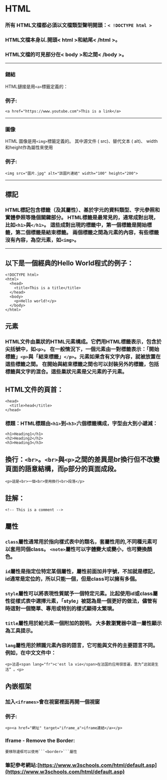 # HTML
### 所有 HTML文檔都必須以文檔類型聲明開頭：```< !DOCTYPE html >```
### HTML文檔本身以.開頭< html >和結尾< /html >。
### HTML文檔的可見部分在< body >和之間< /body >。
 ---
### 鏈結
HTML鏈接是用```<a>```標籤定義的：
### 例子:
```
<a href="https://www.youtube.com">This is a link</a>
```
---
### 圖像
HTML 圖像是用```<img>```標籤定義的。
其中源文件 ( src)、替代文本 ( alt)、 width和height作為屬性來使用
### 例子:
```
<img src="圖片.jpg" alt="該圖片連結" width="100" height="200">
```
---
## 標記
### HTML標記包含標籤（及其屬性）、基於字元的資料類型、字元參照和實體參照等幾個關鍵部分。 HTML標籤是最常見的，通常成對出現，比如```<h1>```與```</h1>```。 這些成對出現的標籤中，第一個標籤是開始標籤，第二個標籤是結束標籤。 兩個標籤之間為元素的內容，有些標籤沒有內容，為空元素，如```<img>```。
---
## 以下是一個經典的Hello World程式的例子：
```
<!DOCTYPE html>
<html>
  <head>
    <title>This is a title</title>
  </head>
  <body>
    <p>Hello world!</p>
  </body>
</html>
```
## 元素
### HTML文件由巢狀的HTML元素構成。它們用HTML標籤表示，包含於尖括號中，如```<p>```。 在一般情況下，一個元素由一對標籤表示：「開始標籤」```<p>```與「結束標籤」```</p>```。元素如果含有文字內容，就被放置在這些標籤之間。 在開始與結束標籤之間也可以封裝另外的標籤，包括標籤與文字的混合。這些巢狀元素是父元素的子元素。

## HTML文件的頁首：
```
<head>
  <title>head</title>
</head>
```
### 標題：HTML標題由```<h1>```到```<h3>```六個標籤構成，字型由大到小遞減：
```
<h1>Heading1</h1>
<h2>Heading2</h2>
<h3>Heading3</h3>
```
## 換行：```<br>```。```<br>```與```<p>```之間的差異是br換行但不改變頁面的語意結構，而p部分的頁面成段。
```
<p>這是<br>一個<br>使用換行<br>段落</p>
```

## 註解：
```
<!-- This is a comment -->
```
## 屬性
### ```class```屬性通常用於指向樣式表中的類名，套屬性用的,不同種元素可以套用同個class。 ```<note>```屬性可以字體變大或變小，也可變換顏色。
### ```id```屬性是指定位特定某個屬性，屬性前面加井字號，不加就是標記， id通常是定位的，所以只能一個，但是class可以擁有多個。
### ```style```屬性可以將表現性質賦予一個特定元素。比起使用id或class屬性從樣式表中選擇元素，「style」被認為是一個更好的做法，儘管有時這對一個簡單、專用或特別的樣式顯得太繁瑣。
### ```title```屬性用於給元素一個附加的說明。 大多數瀏覽器中這一屬性顯示為工具提示。
### ```lang```屬性用於辨識元素內容的語言，它可能與文件的主要語言不同。例如，在中文文件中：
```
<p>法语<span lang="fr">c'est la vie</span>在法国的应用很普遍，意为“这就是生活” 。<p>
```
## 內嵌框架
### 加入```<iframes>```會在視窗裡面再開一個視窗
### 例子:
```
<p><a href="網址" target="iframe_a">iframe連結</a></p>
```
### Iframe - Remove the Border:
```
要移除邊框可以使用```<border>```屬性

```

### 筆記參考網站:[https://www.w3schools.com/html/default.asp](https://www.w3schools.com/html/default.asp)


